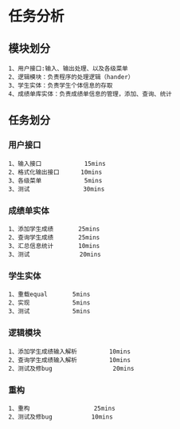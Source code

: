 # 任务分析

## 模块划分

```
1、用户接口:输入、输出处理、以及各级菜单
2、逻辑模块：负责程序的处理逻辑（hander）
3、学生实体：负责学生个体信息的存取
4、成绩单库实体：负责成绩单信息的管理，添加、查询、统计
```
## 任务划分

### 用户接口
```
1、输入接口            15mins
2、格式化输出接口      10mins
3、各级菜单            5mins
3、测试               30mins
```
### 成绩单实体
```
1、添加学生成绩       25mins
2、查询学生成绩       25mins
3、汇总信息统计       10mins
3、测试              20mins
```
### 学生实体
```
1、重载equal       5mins
2、实现            5mins
3、测试            5mins
```
### 逻辑模块
```
1、添加学生成绩输入解析         10mins
2、查询学生成绩输入解析         10mins
2、测试及修bug                 20mins
```
### 重构
```
1、重构                  25mins
2、测试及修bug           10mins
```
